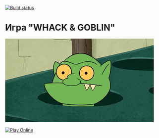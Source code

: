 [![Build status](https://ci.appveyor.com/api/projects/status/ecks8l1adostd7qb?svg=true)](https://ci.appveyor.com/project/fedoweb/whack-and-goblin-yarn)

# Игра "WHACK & GOBLIN"

![Демонстрация игры "Whack and Goblin"](public/pic/GracefulMiniatureBustard-small.gif)

[![Play Online](https://img.shields.io/badge/Play-Online-brightgreen?style=for-the-badge)](https://fedoweb.github.io/whack-and-goblin-yarn/)